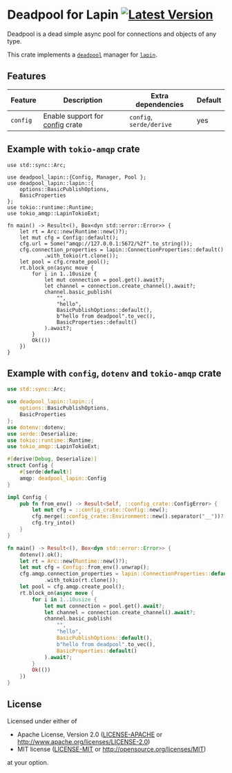 # Deadpool for Lapin [![Latest Version](https://img.shields.io/crates/v/deadpool-lapin.svg)](https://crates.io/crates/deadpool-lapin)

Deadpool is a dead simple async pool for connections and objects
of any type.

This crate implements a [`deadpool`](https://crates.io/crates/deadpool)
manager for [`lapin`](https://crates.io/crates/lapin).

## Features

| Feature | Description | Extra dependencies | Default |
| ------- | ----------- | ------------------ | ------- |
| `config` | Enable support for [config](https://crates.io/crates/config) crate | `config`, `serde/derive` | yes |

## Example with `tokio-amqp` crate

```rust,ignore
use std::sync::Arc;

use deadpool_lapin::{Config, Manager, Pool };
use deadpool_lapin::lapin::{
    options::BasicPublishOptions,
    BasicProperties
};
use tokio::runtime::Runtime;
use tokio_amqp::LapinTokioExt;

fn main() -> Result<(), Box<dyn std::error::Error>> {
    let rt = Arc::new(Runtime::new()?);
    let mut cfg = Config::default();
    cfg.url = Some("amqp://127.0.0.1:5672/%2f".to_string());
    cfg.connection_properties = lapin::ConnectionProperties::default()
            .with_tokio(rt.clone());
    let pool = cfg.create_pool();
    rt.block_on(async move {
        for i in 1..10usize {
            let mut connection = pool.get().await?;
            let channel = connection.create_channel().await?;
            channel.basic_publish(
                "",
                "hello",
                BasicPublishOptions::default(),
                b"hello from deadpool".to_vec(),
                BasicProperties::default()
            ).await?;
        }
        Ok(())
    })
}
```

## Example with `config`, `dotenv` and `tokio-amqp` crate

```rust
use std::sync::Arc;

use deadpool_lapin::lapin::{
    options::BasicPublishOptions,
    BasicProperties
};
use dotenv::dotenv;
use serde::Deserialize;
use tokio::runtime::Runtime;
use tokio_amqp::LapinTokioExt;

#[derive(Debug, Deserialize)]
struct Config {
    #[serde(default)]
    amqp: deadpool_lapin::Config
}

impl Config {
    pub fn from_env() -> Result<Self, ::config_crate::ConfigError> {
        let mut cfg = ::config_crate::Config::new();
        cfg.merge(::config_crate::Environment::new().separator("__"))?;
        cfg.try_into()
    }
}

fn main() -> Result<(), Box<dyn std::error::Error>> {
    dotenv().ok();
    let rt = Arc::new(Runtime::new()?);
    let mut cfg = Config::from_env().unwrap();
    cfg.amqp.connection_properties = lapin::ConnectionProperties::default()
            .with_tokio(rt.clone());
    let pool = cfg.amqp.create_pool();
    rt.block_on(async move {
        for i in 1..10usize {
            let mut connection = pool.get().await?;
            let channel = connection.create_channel().await?;
            channel.basic_publish(
                "",
                "hello",
                BasicPublishOptions::default(),
                b"hello from deadpool".to_vec(),
                BasicProperties::default()
            ).await?;
        }
        Ok(())
    })
}
```

## License

Licensed under either of

- Apache License, Version 2.0 ([LICENSE-APACHE](LICENSE-APACHE) or <http://www.apache.org/licenses/LICENSE-2.0>)
- MIT license ([LICENSE-MIT](LICENSE-MIT) or <http://opensource.org/licenses/MIT>)

at your option.
